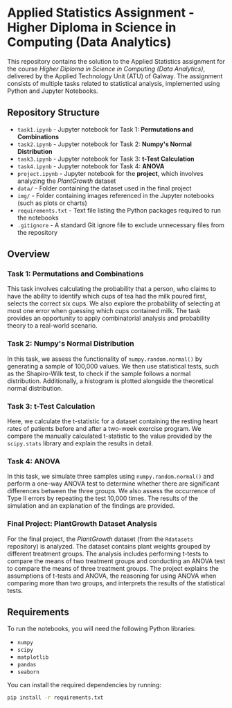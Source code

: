 # Applied Statistics Assignment - Higher Diploma in Science in Computing (Data Analytics)

This repository contains the solution to the Applied Statistics assignment for the course *Higher Diploma in Science in Computing (Data Analytics)*, delivered by the Applied Technology Unit (ATU) of Galway. The assignment consists of multiple tasks related to statistical analysis, implemented using Python and Jupyter Notebooks.

## Repository Structure

- `task1.ipynb` - Jupyter notebook for Task 1: **Permutations and Combinations**
- `task2.ipynb` - Jupyter notebook for Task 2: **Numpy's Normal Distribution**
- `task3.ipynb` - Jupyter notebook for Task 3: **t-Test Calculation**
- `task4.ipynb` - Jupyter notebook for Task 4: **ANOVA**
- `project.ipynb` - Jupyter notebook for the **project**, which involves analyzing the *PlantGrowth* dataset
- `data/` - Folder containing the dataset used in the final project
- `img/` - Folder containing images referenced in the Jupyter notebooks (such as plots or charts)
- `requirements.txt` - Text file listing the Python packages required to run the notebooks
- `.gitignore` - A standard Git ignore file to exclude unnecessary files from the repository

## Overview

### Task 1: Permutations and Combinations

This task involves calculating the probability that a person, who claims to have the ability to identify which cups of tea had the milk poured first, selects the correct six cups. We also explore the probability of selecting at most one error when guessing which cups contained milk. The task provides an opportunity to apply combinatorial analysis and probability theory to a real-world scenario.

### Task 2: Numpy's Normal Distribution

In this task, we assess the functionality of `numpy.random.normal()` by generating a sample of 100,000 values. We then use statistical tests, such as the Shapiro-Wilk test, to check if the sample follows a normal distribution. Additionally, a histogram is plotted alongside the theoretical normal distribution.

### Task 3: t-Test Calculation

Here, we calculate the t-statistic for a dataset containing the resting heart rates of patients before and after a two-week exercise program. We compare the manually calculated t-statistic to the value provided by the `scipy.stats` library and explain the results in detail.

### Task 4: ANOVA

In this task, we simulate three samples using `numpy.random.normal()` and perform a one-way ANOVA test to determine whether there are significant differences between the three groups. We also assess the occurrence of Type II errors by repeating the test 10,000 times. The results of the simulation and an explanation of the findings are provided.

### Final Project: PlantGrowth Dataset Analysis

For the final project, the *PlantGrowth* dataset (from the `Rdatasets` repository) is analyzed. The dataset contains plant weights grouped by different treatment groups. The analysis includes performing t-tests to compare the means of two treatment groups and conducting an ANOVA test to compare the means of three treatment groups. The project explains the assumptions of t-tests and ANOVA, the reasoning for using ANOVA when comparing more than two groups, and interprets the results of the statistical tests.

## Requirements

To run the notebooks, you will need the following Python libraries:

- `numpy`
- `scipy`
- `matplotlib`
- `pandas`
- `seaborn`

You can install the required dependencies by running:

```bash
pip install -r requirements.txt
